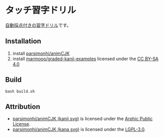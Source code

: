 # タッチ習字ドリル

[自動採点付きの習字ドリル](https://marmooo.github.io/touch-shuji/)です。

## Installation

1. install [parsimonhi/animCJK](https://github.com/parsimonhi/animCJK)
2. install
   [marmooo/graded-kanji-examples](https://github.com/marmooo/graded-kanji-examples)
   licensed under the
   [CC BY-SA 4.0](https://creativecommons.org/licenses/by/4.0/)

## Build

```
bash build.sh
```

## Attribution

- [parsimonhi/animCJK (kanji svg)](https://github.com/parsimonhi/animCJK) is
  licensed under the
  [Arphic Public License](https://www.freedesktop.org/wiki/Arphic_Public_License/).
- [parsimonhi/animCJK (kana svg)](https://github.com/parsimonhi/animCJK) is
  licensed under the [LGPL-3.0](https://www.gnu.org/licenses/lgpl-3.0.html).
